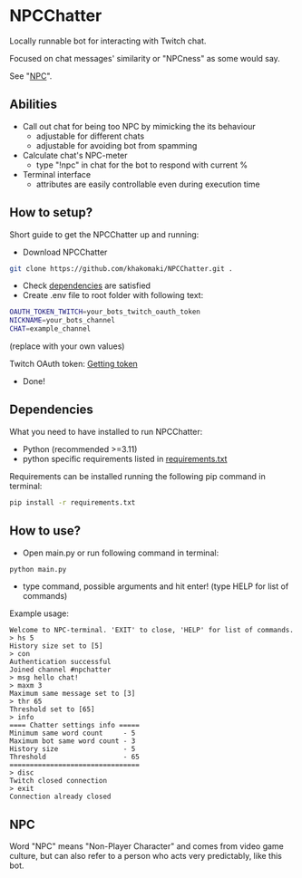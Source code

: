 # NPCChatter

Locally runnable bot for interacting with Twitch chat.

Focused on chat messages' similarity or "NPCness" as some would say.

See "[NPC](#npc)".

## Abilities

- Call out chat for being too NPC by mimicking the its behaviour
    - adjustable for different chats
    - adjustable for avoiding bot from spamming
- Calculate chat's NPC-meter
    - type "!npc" in chat for the bot to respond with current %
- Terminal interface
    - attributes are easily controllable even during execution time

## How to setup?

Short guide to get the NPCChatter up and running:

- Download NPCChatter

```bash
git clone https://github.com/khakomaki/NPCChatter.git .
```

- Check [dependencies](#dependencies) are satisfied
- Create .env file to root folder with following text:

```bash
OAUTH_TOKEN_TWITCH=your_bots_twitch_oauth_token
NICKNAME=your_bots_channel
CHAT=example_channel
```

(replace with your own values)

Twitch OAuth token: [Getting token](https://dev.twitch.tv/docs/authentication/getting-tokens-oauth/)

- Done!

## Dependencies
<a name="dependencies"></a>

What you need to have installed to run NPCChatter:

- Python (recommended >=3.11)
- python specific requirements listed in [requirements.txt](.requirements.txt)

Requirements can be installed running the following pip command in terminal:

```bash
pip install -r requirements.txt
```

## How to use?

- Open main.py or run following command in terminal:

```bash
python main.py
```

- type command, possible arguments and hit enter! (type HELP for list of commands)

Example usage:

```
Welcome to NPC-terminal. 'EXIT' to close, 'HELP' for list of commands.
> hs 5
History size set to [5]
> con
Authentication successful
Joined channel #npchatter
> msg hello chat!
> maxm 3
Maximum same message set to [3]
> thr 65
Threshold set to [65]
> info
==== Chatter settings info =====
Minimum same word count     - 5
Maximum bot same word count - 3
History size                - 5
Threshold                   - 65
================================
> disc
Twitch closed connection
> exit
Connection already closed
```

## NPC
<a name="npc"></a>

Word "NPC" means "Non-Player Character" and comes from video game culture, but can also refer to a person who acts very predictably, like this bot.
